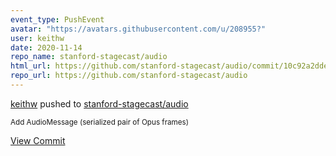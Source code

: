```yaml
---
event_type: PushEvent
avatar: "https://avatars.githubusercontent.com/u/208955?"
user: keithw
date: 2020-11-14
repo_name: stanford-stagecast/audio
html_url: https://github.com/stanford-stagecast/audio/commit/10c92a2dde70b21ad24a41d66366b5cf0f19565d
repo_url: https://github.com/stanford-stagecast/audio
---
```


<a href='https://github.com/keithw' target='_blank'>keithw</a> pushed to <a href='https://github.com/stanford-stagecast/audio' target='_blank'>stanford-stagecast/audio</a>

<small>Add AudioMessage (serialized pair of Opus frames)</small>

<a href='https://github.com/stanford-stagecast/audio/commit/10c92a2dde70b21ad24a41d66366b5cf0f19565d' target='_blank'>View Commit</a>